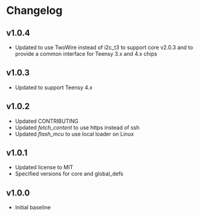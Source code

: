 # Changelog

## v1.0.4
- Updated to use TwoWire instead of i2c_t3 to support core v2.0.3 and to provide a common interface for Teensy 3.x and 4.x chips

## v1.0.3
- Updated to support Teensy 4.x

## v1.0.2
- Updated CONTRIBUTING
- Updated *fetch_content* to use https instead of ssh
- Updated *flash_mcu* to use local loader on Linux

## v1.0.1
- Updated license to MIT
- Specified versions for core and global_defs

## v1.0.0
- Initial baseline

